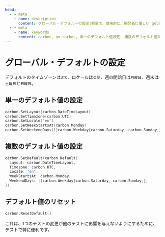 ```yaml
---
head:
  - - meta
    - name: description
      content: グローバル・デフォルトの設定|軽量で、意味的に、開発者に優しい golang 時間処理ライブラリ
  - - meta
    - name: keywords
      content: carbon, go-carbon, 単一のデフォルト値設定, 複数のデフォルト値設定, デフォルト値リセット
---
```


# グローバル・デフォルトの設定
デフォルトのタイムゾーンは`UTC`、ロケールは`英語`、週の開始日は`月曜日`、週末は`土曜日`と`日曜日`。

## 単一のデフォルト値の設定
```go
carbon.SetLayout(carbon.DateTimeLayout)
carbon.SetTimezone(carbon.UTC)
carbon.SetLocale("en")
carbon.SetWeekStartsAt(carbon.Monday)
carbon.SetWeekendDays([]carbon.Weekday{carbon.Saturday, carbon.Sunday,})
```

## 複数のデフォルト値の設定
```go
carbon.SetDefault(carbon.Default{
  Layout: carbon.DateTimeLayout,
  Timezone: carbon.UTC,
  Locale: "en",
  WeekStartsAt: carbon.Monday,
  WeekendDays: []carbon.Weekday{carbon.Saturday, carbon.Sunday,},
})
```

## デフォルト値のリセット
```go
carbon.ResetDefault()
```
これは、1つのテストの変更が他のテストに影響を与えないようにするために、テストで特に便利です。